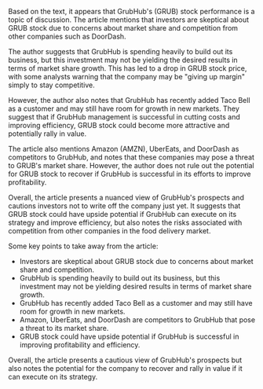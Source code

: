 Based on the text, it appears that GrubHub's (GRUB) stock performance is a topic of discussion. The article mentions that investors are skeptical about GRUB stock due to concerns about market share and competition from other companies such as DoorDash.

The author suggests that GrubHub is spending heavily to build out its business, but this investment may not be yielding the desired results in terms of market share growth. This has led to a drop in GRUB stock price, with some analysts warning that the company may be "giving up margin" simply to stay competitive.

However, the author also notes that GrubHub has recently added Taco Bell as a customer and may still have room for growth in new markets. They suggest that if GrubHub management is successful in cutting costs and improving efficiency, GRUB stock could become more attractive and potentially rally in value.

The article also mentions Amazon (AMZN), UberEats, and DoorDash as competitors to GrubHub, and notes that these companies may pose a threat to GRUB's market share. However, the author does not rule out the potential for GRUB stock to recover if GrubHub is successful in its efforts to improve profitability.

Overall, the article presents a nuanced view of GrubHub's prospects and cautions investors not to write off the company just yet. It suggests that GRUB stock could have upside potential if GrubHub can execute on its strategy and improve efficiency, but also notes the risks associated with competition from other companies in the food delivery market.

Some key points to take away from the article:

* Investors are skeptical about GRUB stock due to concerns about market share and competition.
* GrubHub is spending heavily to build out its business, but this investment may not be yielding desired results in terms of market share growth.
* GrubHub has recently added Taco Bell as a customer and may still have room for growth in new markets.
* Amazon, UberEats, and DoorDash are competitors to GrubHub that pose a threat to its market share.
* GRUB stock could have upside potential if GrubHub is successful in improving profitability and efficiency.

Overall, the article presents a cautious view of GrubHub's prospects but also notes the potential for the company to recover and rally in value if it can execute on its strategy.